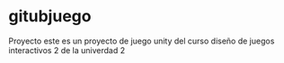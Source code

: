 # gitubjuego
Proyecto
 este es un proyecto de juego unity del curso diseño de juegos interactivos 2 de la univerdad 2 
